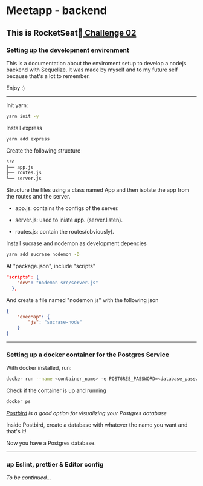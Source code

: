 # Meetapp - backend

## This is RocketSeat:rocket:<a href="https://github.com/Rocketseat/bootcamp-gostack-desafio-02/blob/master/README.md#desafio-02-iniciando-aplica%C3%A7%C3%A3o"> Challenge 02</a>

### Setting up the development environment

This is a documentation about the enviroment setup to develop a nodejs backend with Sequelize. It was made by myself and to my future self because that's a lot to remember.

Enjoy :)

---

Init yarn:

```bash
yarn init -y
```

Install express

```bash
yarn add express
```

Create the following structure

```bash
src
├── app.js
├── routes.js
└── server.js
```

Structure the files using a class named App and then isolate the app from the routes and the server.

* app.js: contains the configs of the server.

* server.js: used to iniate app. (server.listen).

* routes.js: contain the routes(obviously).

Install sucrase and nodemon as development depencies

```bash
yarn add sucrase nodemon -D
```

At "package.json", include "scripts"

```json
"scripts": {
    "dev": "nodemon src/server.js"
  },
```

And create a file named "nodemon.js" with the following json

```json
{
    "execMap": {
        "js": "sucrase-node"
    }
}
```

---

### Setting up a docker container for the Postgres Service

With docker installed, run:

```bash
docker run --name <container_name> -e POSTGRES_PASSWORD=<database_password> -p 5432:5432 -d postgres
```

Check if the container is up and running

```bash
docker ps
```

_<a href="https://electronjs.org/apps/postbird">Postbird</a> is a good option for visualizing your Postgres database_

Inside Postbird, create a database with whatever the name you want and that's it!

Now you have a Postgres database.

---

### up Eslint, prettier & Editor config


_To be continued..._

